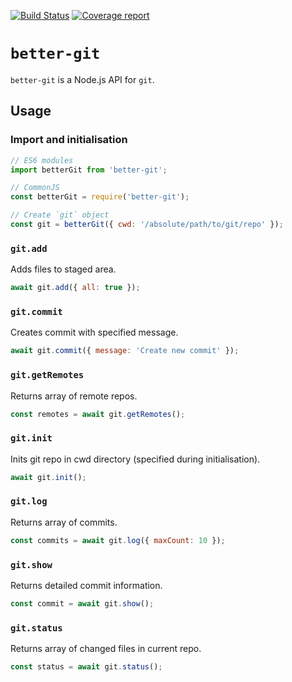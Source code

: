 [![Build Status](https://img.shields.io/travis/verkholantsev/better-git.svg)](https://travis-ci.org/verkholantsev/better-git)
[![Coverage report](https://img.shields.io/coveralls/github/verkholantsev/better-git.svg)](https://coveralls.io/github/verkholantsev/better-git)

# `better-git`

`better-git` is a Node.js API for `git`.

## Usage

### Import and initialisation

```js
// ES6 modules
import betterGit from 'better-git';

// CommonJS
const betterGit = require('better-git');

// Create `git` object
const git = betterGit({ cwd: '/absolute/path/to/git/repo' });
```

### `git.add`

Adds files to staged area.

```js
await git.add({ all: true });
```

### `git.commit`

Creates commit with specified message.

```js
await git.commit({ message: 'Create new commit' });
```

### `git.getRemotes`

Returns array of remote repos.

```js
const remotes = await git.getRemotes();
```

### `git.init`

Inits git repo in cwd directory (specified during initialisation).

```js
await git.init();
```

### `git.log`

Returns array of commits.

```js
const commits = await git.log({ maxCount: 10 });
```

### `git.show`

Returns detailed commit information.

```js
const commit = await git.show();
```

### `git.status`

Returns array of changed files in current repo.

```js
const status = await git.status();
```
